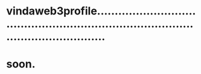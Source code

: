 # vindaweb3profile.............................................................................................................
# soon.
